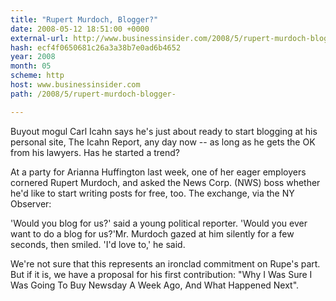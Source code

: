 ```yaml
---
title: "Rupert Murdoch, Blogger?"
date: 2008-05-12 18:51:00 +0000
external-url: http://www.businessinsider.com/2008/5/rupert-murdoch-blogger-
hash: ecf4f0650681c26a3a38b7e0ad6b4652
year: 2008
month: 05
scheme: http
host: www.businessinsider.com
path: /2008/5/rupert-murdoch-blogger-

---
```


Buyout mogul Carl Icahn says he's just about ready to start blogging at his personal site, The Icahn Report, any day now -- as long as he gets the OK from his lawyers. Has he started a trend?

At a party for Arianna Huffington last week, one of her eager employers cornered Rupert Murdoch, and asked the News Corp. (NWS) boss whether he'd like to start writing posts for free, too. The exchange, via the NY Observer:

'Would you blog for us?' said a young political reporter. 'Would you ever want to do a blog for us?'Mr. Murdoch gazed at him silently for a few seconds, then smiled. 'I'd love to,' he said.

We're not sure that this represents an ironclad commitment on Rupe's part. But if it is, we have a proposal for his first contribution: "Why I Was Sure I Was Going To Buy Newsday A Week Ago, And What Happened Next".
